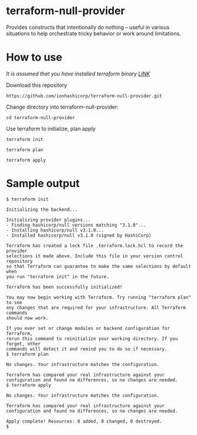 # terraform-null-provider
Provides constructs that intentionally do nothing – useful in various situations to help orchestrate tricky behavior or work around limitations.

# How to use
_It is assumed that you have installed terraform binary [LINK](https://learn.hashicorp.com/tutorials/terraform/install-cli)_

Download this repository
```
https://github.com/ionhashicorp/terraform-null-provider.git
```

Change directory into terraform-null-provider:
```
cd terraform-null-provider
```

Use terraform to initialize, plan apply
```
terraform init
```
```
terraform plan
```
```
terraform apply
```

# Sample output

```
$ terraform init

Initializing the backend...

Initializing provider plugins...
- Finding hashicorp/null versions matching "3.1.0"...
- Installing hashicorp/null v3.1.0...
- Installed hashicorp/null v3.1.0 (signed by HashiCorp)

Terraform has created a lock file .terraform.lock.hcl to record the provider
selections it made above. Include this file in your version control repository
so that Terraform can guarantee to make the same selections by default when
you run "terraform init" in the future.

Terraform has been successfully initialized!

You may now begin working with Terraform. Try running "terraform plan" to see
any changes that are required for your infrastructure. All Terraform commands
should now work.

If you ever set or change modules or backend configuration for Terraform,
rerun this command to reinitialize your working directory. If you forget, other
commands will detect it and remind you to do so if necessary.
$ terraform plan

No changes. Your infrastructure matches the configuration.

Terraform has compared your real infrastructure against your configuration and found no differences, so no changes are needed.
$ terraform apply

No changes. Your infrastructure matches the configuration.

Terraform has compared your real infrastructure against your configuration and found no differences, so no changes are needed.

Apply complete! Resources: 0 added, 0 changed, 0 destroyed.
$
```
